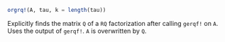 ```julia
orgrq!(A, tau, k = length(tau))
```

Explicitly finds the matrix `Q` of a `RQ` factorization after calling `gerqf!` on `A`. Uses the output of `gerqf!`. `A` is overwritten by `Q`.
